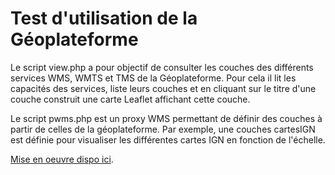 # Test d'utilisation de la Géoplateforme
Le script view.php a pour objectif de consulter les couches des différents services WMS, WMTS et TMS de la Géoplateforme.
Pour cela il lit les capacités des services, liste leurs couches
et en cliquant sur le titre d'une couche construit une carte Leaflet affichant cette couche.

Le script pwms.php est un proxy WMS permettant de définir des couches à partir de celles de la géoplateforme.
Par exemple, une couches cartesIGN est définie pour visualiser les différentes cartes IGN en fonction de l'échelle.

[Mise en oeuvre dispo ici](https://geoapi.fr/gpf/view.php?action=cap).